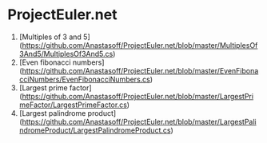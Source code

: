 ProjectEuler.net
================

  1.  [Multiples of 3 and 5] (https://github.com/Anastasoff/ProjectEuler.net/blob/master/MultiplesOf3And5/MultiplesOf3And5.cs)
  2.  [Even fibonacci numbers] (https://github.com/Anastasoff/ProjectEuler.net/blob/master/EvenFibonacciNumbers/EvenFibonacciNumbers.cs)
  3.  [Largest prime factor] (https://github.com/Anastasoff/ProjectEuler.net/blob/master/LargestPrimeFactor/LargestPrimeFactor.cs)
  4.  [Largest palindrome product] (https://github.com/Anastasoff/ProjectEuler.net/blob/master/LargestPalindromeProduct/LargestPalindromeProduct.cs)
